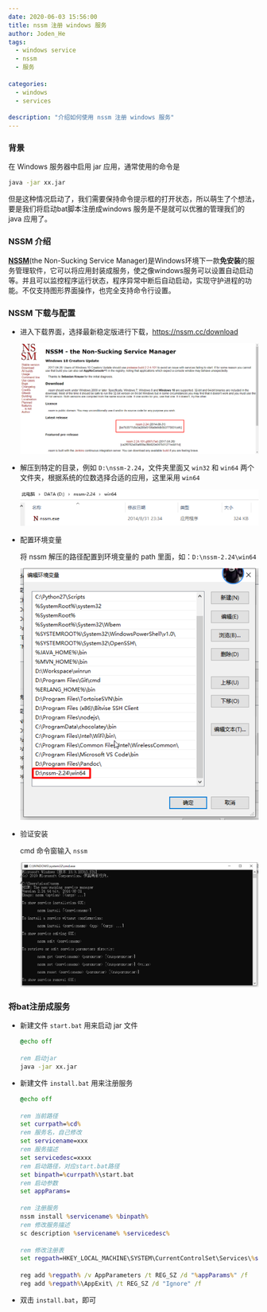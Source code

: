 ```yaml
---
date: 2020-06-03 15:56:00
title: nssm 注册 windows 服务
author: Joden_He
tags: 
  - windows service
  - nssm
  - 服务

categories: 
  - windows
  - services

description: "介绍如何使用 nssm 注册 windows 服务"
---
```




### 背景

在 Windows 服务器中启用 jar 应用，通常使用的命令是

```sh
java -jar xx.jar
```

但是这种情况启动了，我们需要保持命令提示框的打开状态，所以萌生了个想法，要是我们将启动bat脚本注册成windows 服务是不是就可以优雅的管理我们的 java 应用了。

### NSSM 介绍

**[NSSM](https://nssm.cc/)**(the Non-Sucking Service Manager)是Windows环境下一款**免安装**的服务管理软件，它可以将应用封装成服务，使之像windows服务可以设置自动启动等。并且可以监控程序运行状态，程序异常中断后自动启动，实现守护进程的功能。不仅支持图形界面操作，也完全支持命令行设置。

### NSSM 下载与配置

- 进入下载界面，选择最新稳定版进行下载，https://nssm.cc/download

  ![NSSM 下载界面](/images/windows/services/20200603161326.png)

- 解压到特定的目录，例如 `D:\nssm-2.24`，文件夹里面又 `win32` 和 `win64` 两个文件夹，根据系统的位数选择合适的应用，这里采用 `win64`

  ![nssm 目录](/images/windows/services/20200603161728.png)

- 配置环境变量

  将 nssm 解压的路径配置到环境变量的 path 里面，如：`D:\nssm-2.24\win64`

  ![nssm 环境变量](/images/windows/services/20200603162145.png)

- 验证安装

  cmd 命令窗输入 `nssm`

  ![nssm 验证安装](/images/windows/services/20200603162750.png)

### 将bat注册成服务

- 新建文件 `start.bat` 用来启动 jar 文件

  ```bat
  @echo off
  
  rem 启动jar
  java -jar xx.jar
  ```

  

- 新建文件 `install.bat` 用来注册服务

  ```bat
  @echo off
  
  rem 当前路径
  set currpath=%cd%
  rem 服务名，自己修改
  set servicename=xxx
  rem 服务描述
  set servicedesc=xxxx
  rem 启动路径，对应start.bat路径
  set binpath=%currpath%\start.bat
  rem 启动参数
  set appParams=
  
  rem 注册服务
  nssm install %servicename% %binpath%
  rem 修改服务描述
  sc description %servicename% %servicedesc%
  
  rem 修改注册表
  set regpath=HKEY_LOCAL_MACHINE\SYSTEM\CurrentControlSet\Services\%servicename%\Parameters\
  
  reg add %regpath% /v AppParameters /t REG_SZ /d "%appParams%" /f
  reg add %regpath%\AppExit\ /t REG_SZ /d "Ignore" /f
  ```

  

- 双击 `install.bat`，即可

